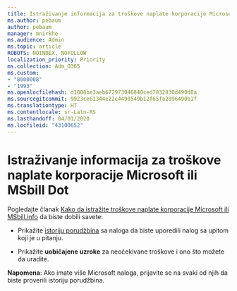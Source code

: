 ```yaml
---
title: Istraživanje informacija za troškove naplate korporacije Microsoft ili MSbill Dot
ms.author: pebaum
author: pebaum
manager: mnirkhe
ms.audience: Admin
ms.topic: article
ROBOTS: NOINDEX, NOFOLLOW
localization_priority: Priority
ms.collection: Adm_O365
ms.custom:
- "8000008"
- "1993"
ms.openlocfilehash: d1808be3aeb672973046840ced7832830d490d0a
ms.sourcegitcommit: 9923ce61344e22c4490549b12f65fa2896490b1f
ms.translationtype: HT
ms.contentlocale: sr-Latn-RS
ms.lasthandoff: 04/01/2020
ms.locfileid: "43100652"
---
```

# <a name="investigate-a-billing-charge-from-microsoft-or-msbill-dot-info"></a>Istraživanje informacija za troškove naplate korporacije Microsoft ili MSbill Dot

Pogledajte članak [Kako da istražite troškove naplate korporacije Microsoft ili MSbill.info](https://support.microsoft.com/help/10623/microsoft-account-investigate-billing-charge) da biste dobili savete: 

- Prikažite [istoriju porudžbina](https://account.microsoft.com/billing/orders/) sa naloga da biste uporedili nalog sa upitom koji je u pitanju.

- Prikažite **uobičajene uzroke** za neočekivane troškove i ono što možete da uradite.

**Napomena**: Ako imate više Microsoft naloga, prijavite se na svaki od njih da biste proverili istoriju porudžbina.
